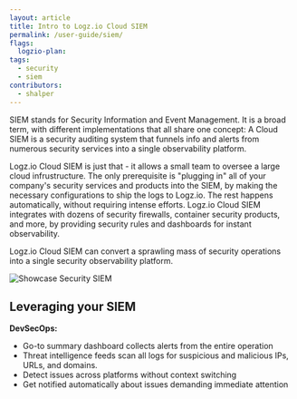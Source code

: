 ```yaml
---
layout: article
title: Intro to Logz.io Cloud SIEM
permalink: /user-guide/siem/
flags:
  logzio-plan:
tags:
  - security
  - siem
contributors:
  - shalper
---
```


SIEM stands for Security Information and Event Management. It is a broad term, with different implementations that all share one concept: A Cloud SIEM is a security auditing system that funnels info and alerts from numerous security services into a single observability platform.

Logz.io Cloud SIEM is just that - it allows a small team to oversee a large cloud infrustructure. The only prerequisite is "plugging in" all of your company's security services and products into the SIEM, by making the necessary configurations to ship the logs to Logz.io. The rest happens automatically, without requiring intense efforts. Logz.io Cloud SIEM integrates with dozens of security firewalls, container security products, and more, by providing security rules and dashboards for instant observability.

Logz.io Cloud SIEM can convert a sprawling mass of security operations into a single security observability platform.

![Showcase Security SIEM](https://dytvr9ot2sszz.cloudfront.net/logz-docs/siem/siem-intro.png)

## Leveraging your SIEM

**DevSecOps:**

* Go-to summary dashboard collects alerts from the entire operation
* Threat intelligence feeds scan all logs for suspicious and malicious IPs, URLs, and domains. 
* Detect issues across platforms without context switching
* Get notified automatically about issues demanding immediate attention

